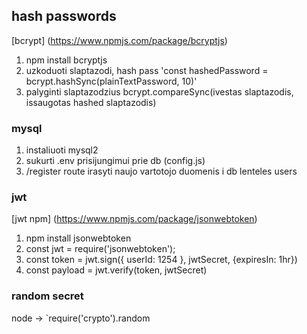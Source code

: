 ## hash passwords

[bcrypt] (https://www.npmjs.com/package/bcryptjs)

1. npm install bcryptjs
2. uzkoduoti slaptazodi, hash pass 'const hashedPassword = bcrypt.hashSync(plainTextPassword, 10)'
3. palyginti slaptazodzius bcrypt.compareSync(ivestas slaptazodis, issaugotas hashed slaptazodis)

### mysql

1. instaliuoti mysql2
2. sukurti .env prisijungimui prie db (config.js)
3. /register route irasyti naujo vartotojo duomenis i db lenteles users

### jwt

[jwt npm] (https://www.npmjs.com/package/jsonwebtoken)

1. npm install jsonwebtoken
2. const jwt = require('jsonwebtoken');
3. const token = jwt.sign({ userId: 1254 }, jwtSecret, {expiresIn: 1hr})
4. const payload = jwt.verify(token, jwtSecret)

### random secret

node ->
`require('crypto').random
